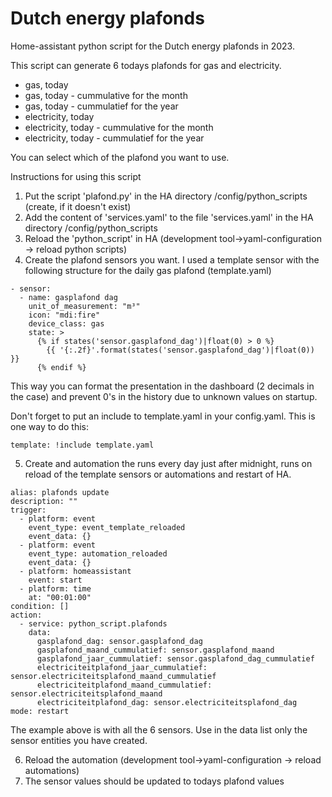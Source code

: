 # Dutch energy plafonds
Home-assistant python script for the Dutch energy plafonds in 2023.

This script can generate 6 todays plafonds for gas and electricity. 
- gas, today
- gas, today - cummulative for the month
- gas, today - cummulatief for the year
- electricity, today
- electricity, today - cummulative for the month
- electricity, today - cummulatief for the year

You can select which of the plafond you want to use.

Instructions for using this script
1. Put the script 'plafond.py' in the HA directory /config/python_scripts (create, if it doesn't exist)
2. Add the content of 'services.yaml' to the file 'services.yaml' in the HA directory /config/python_scripts
3. Reload the 'python_script' in HA (development tool->yaml-configuration -> reload python scripts)
4. Create the plafond sensors you want. I used a template sensor with the following structure for the daily gas plafond (template.yaml)
```
- sensor:
  - name: gasplafond dag
    unit_of_measurement: "m³"
    icon: "mdi:fire"
    device_class: gas
    state: >
      {% if states('sensor.gasplafond_dag')|float(0) > 0 %}
        {{ '{:.2f}'.format(states('sensor.gasplafond_dag')|float(0)) }}
      {% endif %}
```
This way you can format the presentation in the dashboard (2 decimals in the case) and prevent 0's in the history due to unknown values on startup.

Don't forget to put an include to template.yaml in your config.yaml. This is one way to do this:
```
template: !include template.yaml
```

5. Create and automation the runs every day just after midnight, runs on reload of the template sensors or automations and restart of HA.
```
alias: plafonds update
description: ""
trigger:
  - platform: event
    event_type: event_template_reloaded
    event_data: {}
  - platform: event
    event_type: automation_reloaded
    event_data: {}
  - platform: homeassistant
    event: start
  - platform: time
    at: "00:01:00"
condition: []
action:
  - service: python_script.plafonds
    data:
      gasplafond_dag: sensor.gasplafond_dag
      gasplafond_maand_cummulatief: sensor.gasplafond_maand
      gasplafond_jaar_cummulatief: sensor.gasplafond_dag_cummulatief
      electriciteitplafond_jaar_cummulatief: sensor.electriciteitsplafond_maand_cummulatief
      electriciteitplafond_maand_cummulatief: sensor.electriciteitsplafond_maand
      electriciteitplafond_dag: sensor.electriciteitsplafond_dag
mode: restart
```
The example above is with all the 6 sensors. Use in the data list only the sensor entities you have created.

6. Reload the automation (development tool->yaml-configuration -> reload automations)
7. The sensor values should be updated to todays plafond values

